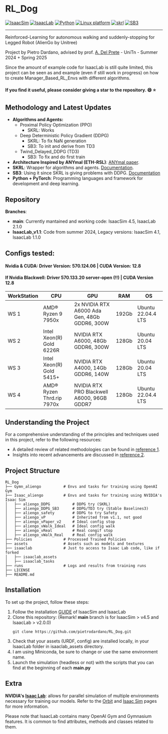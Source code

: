 # RL_Dog 
[![IsaacSim](https://img.shields.io/badge/IsaacSim-4.5-silver.svg)](https://docs.omniverse.nvidia.com/isaacsim/latest/overview.html)
[![IsaacLab](https://img.shields.io/badge/IsaacLab-2.1.0-orange.svg)](https://isaac-sim.github.io/IsaacLab/)
[![Python](https://img.shields.io/badge/python-3.10-blue.svg)](https://docs.python.org/3/whatsnew/3.10.html)
[![Linux platform](https://img.shields.io/badge/platform-linux--64-red.svg)](https://releases.ubuntu.com/22.04/)
[![skrl](https://img.shields.io/badge/skrl-1.4.3-yellow.svg)](https://skrl.readthedocs.io/en/latest/)
[![SB3](https://img.shields.io/badge/SB3-2.6.0-green.svg)](https://github.com/DLR-RM/stable-baselines3)

---------------------------------------------------------------------------------------------------

Reinforced-Learning for autonomous walking and suddenly-stopping for Legged Robot (AlienGo by Unitree)

Project by Pietro Dardano, advised by prof. [A. Del Prete](https://andreadelprete.github.io/) - UniTn - Summer 2024 + Spring 2025

Since the amount of example code for IsaacLab is still quite limited, this project can be seen as and example (even if still work in progress) on how to create Manager_Based_RL_Envs with different algorithms.

#### If you find it useful, please consider giving a star to the repository. :smile: :star:

## Methodology and Latest Updates
- **Algorithms and Agents:**
    - Proximal Policy Optimization (PPO)
        - SKRL: Works
    - Deep Deterministic Policy Gradient (DDPG)
        - SKRL: To fix NaN generation
        - SB3: To init and derive from TD3
    - Twind_Delayed_DDPG (TD3)
        - SB3: To fix and do first train
- **Architecture Inspired by ANYmal (ETH-RSL)**: [ANYmal paper](https://www.science.org/doi/epdf/10.1126/scirobotics.aau5872).
- **SKRL**: Wrapper for algorithms and agents. [Documentation](https://skrl.readthedocs.io/en/latest/intro/getting_started.html).
- **SB3**: Using it since SKRL is giving problems with DDPG. [Documentation](https://stable-baselines3.readthedocs.io/en/v1.0/guide/algos.html)
- **Python + PyTorch**: Programming languages and framework for development and deep learning.

## Repository
**Branches**:
- **main**: Currently mantained and working code: IsaacSim 4.5, IsaacLab 2.1.0
- **IsaacLab_v1.1**: Code from summer 2024, Legacy versions: IsaacSim 4.1, IsaacLab 1.1.0

## Configs tested: 
#### Nvidia & CUDA: Driver Version: 570.124.06 | CUDA Version: 12.8 
#### If Nvidia Blackwell: Driver 570.133.20 server-open (!!) | CUDA Version 12.8

| WorkStation    | CPU                        | GPU                                         | RAM    | OS                   |
|--------------- |--------------------------- |---------------------------------------------|--------|----------------------|
| WS 1  | AMD® Ryzen 9 7950x         | 2x NVIDIA RTX A6000 Ada Gen, 48Gb GDDR6, 300W | 192Gb  | Ubuntu 22.04.4 LTS   |
| WS 2  | Intel Xeon(R) Gold 6226R   | NVIDIA RTX A6000, 48Gb GDDR6, 300W           | 128Gb  | Ubuntu 20.04 LTS     |
| WS 3  | Intel Xeon(R) Gold 5415+   | NVIDIA RTX A4000, 14Gb GDDR6, 140W           | 128Gb  | Ubuntu 20.04 LTS     |
| WS 4  | AMD® Ryzen Thrd.rip 7970x  | NVIDIA RTX PRO Blackwell A6000, 96GB GDDR7   | 128Gb  | Ubuntu 22.04.4 LTS   |

## Understanding the Project

For a comprehensive understanding of the principles and techniques used in this project, refer to the following resources:
- A detailed review of related methodologies can be found in [reference 1](https://journals.sagepub.com/doi/full/10.1177/17298814211007305).
- Insights into recent advancements are discussed in [reference 2](https://arxiv.org/html/2308.12517v2).

## Project Structure
```
RL_Dog
├── Gymn_aliengo          # Envs and tasks for training using OpenAI Gym
├── Isaac_aliengo         # Envs and tasks for training using NVIDIA's Isaac Sim
│   ├── aliengo_DDPG          # DDPG try (SKRL)
│   ├── aliengo_DDPG_SB3      # DDPG/TD3 try (Stable Baselines3)
│   ├── aliengo_safety        # DDPG to try Safety
│   ├── aliengo_vP            # Inherited from v1.1, not good
│   ├── aliengo_vPaper_v2     # Ideal config stop
│   ├── aliengo_vWalk_Ideal   # Ideal config walk
│   ├── aliengo_vReal         # Real congif stop
│   ├── aliengo_vWalk_Real    # Real config walk
├── Policies              # Processed Trained Policies
├── assets                # Assets such as models and textures
├── isaaclab              # Just to access to Isaac Lab code, like if forked
│   ├── isaaclab_assets
│   ├── isaaclab_tasks
├── runs                  # Logs and results from training runs
├── LICENSE
├── README.md
```

## Installation

To set up the project, follow these steps:
1. Follow the installation [GUIDE](https://isaac-sim.github.io/IsaacLab/main/source/setup/installation/pip_installation.html) of IsaacSim and IsaacLab
2. Clone this repository: (Remark! **main** branch is for IsaacSim > v4.5 and IsaacLab > v2.0.0)
   ```
   git clone https://github.com/pietrodardano/RL_Dog.git
   ```
3. Check that your assets (URDF, config) are installed locally, in your IsaacLab folder in isaaclab_assets directory.
4. I am using Miniconda, be sure to change or use the same environment name.
5. Launch the simulation (headless or not) with the scripts that you can find at the beginning of each **main.py**

## Extra

**NVIDIA's [Isaac Lab](https://isaac-sim.github.io/IsaacLab/)**: allows for parallel simulation of multiple environments necessary for training our models. Refer to the [Orbit](https://isaac-orbit.github.io/) and [Isaac Sim](https://docs.omniverse.nvidia.com/isaacsim/latest/overview.html) pages for more information. <br>

Please note that IsaacLab contains many OpenAI Gym and Gymnasium features. It is common to find attributes, methods and classes related to them. <br>

